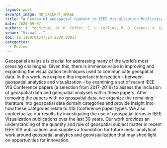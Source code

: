 ```yaml
---
layout: post
excerpt_image: NO_EXCERPT_IMAGE
title: "A Review of Geospatial Content in IEEE Visualization Publications"
date: 2020-09-07
authors: A. Yoshizumi, M. M. Coffer, E. L. Collins, M. D. Gaines, X. Gao, K. Jones, I. McGregor, K. Mcquillan, V. Perin, L. M. Tomkins, T. J. Worm & L. G. Tateosian
venue: "Visual .."
doi: 10.1109/VIS47514.2020.00017
categories:
  - Review
---
```

Geospatial analysis is crucial for addressing many of the world’s most pressing challenges. Given this, there is immense value in improving and expanding the visualization techniques used to communicate geospatial data. In this work, we explore this important intersection – between geospatial analytics and visualization – by examining a set of recent IEEE VIS Conference papers (a selection from 2017-2019) to assess the inclusion of geospatial data and geospatial analyses within these papers. After removing the papers with no geospatial data, we organize the remaining literature into geospatial data domain categories and provide insight into how these categories relate to VIS Conference paper types. We also contextualize our results by investigating the use of geospatial terms in IEEE Visualization publications over the last 30 years. Our work provides an understanding of the quantity and role of geospatial subject matter in recent IEEE VIS publications and supplies a foundation for future meta-analytical work around geospatial analytics and geovisualization that may shed light on opportunities for innovation.
